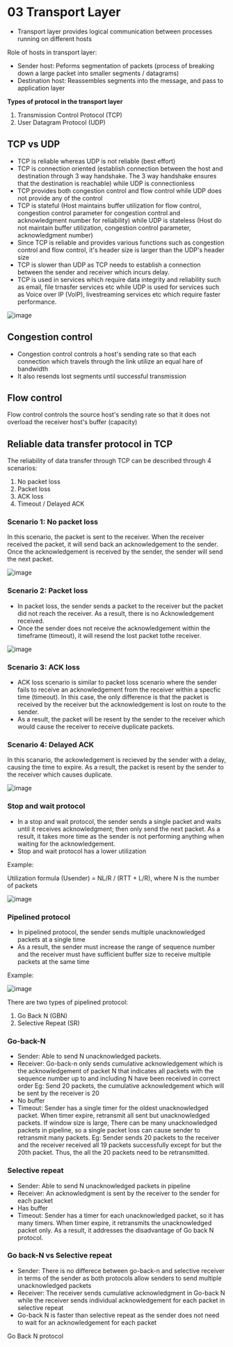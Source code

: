 # 03 Transport Layer
- Transport layer provides logical communication between processes running on different hosts

Role of hosts in transport layer:
- Sender host: Peforms segmentation of packets (process of breaking down a large packet into smaller segments / datagrams)
- Destination host: Reassembles segments into the message, and pass to application layer

**Types of protocol in the transport layer**
1. Transmission Control Protocol (TCP)
2. User Datagram Protocol (UDP)

## TCP vs UDP
- TCP is reliable whereas UDP is not reliable (best effort)
- TCP is connection oriented (establish connection between the host and destination through 3 way handshake. The 3 way handshake ensures that the destination is reachable) while UDP is connectionless
- TCP provides both congestion control and flow control while UDP does not provide any of the control
- TCP is stateful (Host maintains buffer utilization for flow control, congestion control parameter for congestion control and acknowledgment number for reliability) while UDP is stateless (Host do not maintain buffer utilization, congestion
control parameter, acknowledgment number)
- Since TCP is reliable and provides various functions such as congestion control and flow control, it's header size is larger than the UDP's header size
- TCP is slower than UDP as TCP needs to establish a connection between the sender and receiver which incurs delay.
- TCP is used in services which require data integrity and reliability such as email, file trnasfer services etc while UDP is used for services such as Voice over IP (VoIP), livestreaming services etc which require faster performance. 
  
![image](https://github.com/user-attachments/assets/75334195-59ec-4f70-89d5-fa17e156099b)

## Congestion control
- Congestion control controls a host's sending rate so that each connection which travels through the link utilize an equal hare of bandwidth
- It also resends lost segments until successful transmission

## Flow control
Flow control controls the source host's sending rate so that it does not overload the receiver host's buffer (capacity)

## Reliable data transfer protocol in TCP
The reliability of data transfer through TCP can be described through 4 scenarios:
1. No packet loss
2. Packet loss
3. ACK loss
4. Timeout / Delayed ACK

### Scenario 1: No packet loss
In this scenario, the packet is sent to the receiver. When the receiver received the packet, it will send back an acknowledgement to the sender. Once the acknowledgement is received by the sender, the sender will send the next packet.

![image](https://github.com/user-attachments/assets/f2e6116b-840d-4790-b195-153da9a027cf)


### Scenario 2: Packet loss
- In packet loss, the sender sends a packet to the receiver but the packet did not reach the receiver. As a result, there is no Acknowledgement received.
- Once the sender does not receive the acknowledgement within the timeframe (timeout), it will resend the lost packet tothe receiver.
  
![image](https://github.com/user-attachments/assets/f81d315d-ae87-4fa9-a94e-194490e15f08)

### Scenario 3: ACK loss
- ACK loss scenario is similar to packet loss scenario where the sender fails to receive an acknowledgement from the receiver within a specfic time (timeout). In this case, the only difference is that the packet is received by the receiver but the acknowledgement is lost on route to the sender.
- As a result, the packet will be resent by the sender to the receiver which would cause the receiver to receive duplicate packets.

### Scenario 4: Delayed ACK
In this scanario, the ackowledgement is recieved by the sender with a delay, causing the time to expire. As a result, the packet is resent by the sender to the receiver which causes duplicate.

![image](https://github.com/user-attachments/assets/9fa6a94c-60ce-45eb-85d0-721d2c4c78c1)

### Stop and wait protocol
- In a stop and wait protocol, the sender sends a single packet and waits until it receives acknowledgment; then only send the next packet. As a result, it takes more time as the sender is not performing anything when waiting for the acknowledgement.
- Stop and wait protocol has a lower utilization

Example: 

Utilization formula (Usender) = NL/R / (RTT + L/R), where N is the number of packets

![image](https://github.com/user-attachments/assets/d80bb932-cfde-47d4-804d-0b9597755dda)


### Pipelined protocol
- In pipelined protocol, the sender sends multiple unacknowledged packets at a single time
- As a result, the sender must increase the range of sequence number and the receiver must have sufficient buffer size to receive multiple packets at the same time

Example:

![image](https://github.com/user-attachments/assets/d7de0a21-4ec6-4bb3-9e0c-17dd143c3eed)

There are two types of pipelined protocol:
1. Go Back N (GBN)
2. Selective Repeat (SR)

### Go-back-N
- Sender: Able to send N unacknowledged packets. 
- Receiver: Go-back-n only sends cumulative acknowledgement which is the acknowledgement of packet N that indicates all packets with the sequence number up to and including N have been received in correct order Eg: Send 20 packets, the cumulative acknowledgement which will be sent by the receiver is 20
- No buffer
- Timeout: Sender has a single timer for the oldest unacknowledged packet. When timer expire, retransmit all sent but unacknowledged packets. If window size is large, There can be many unacknowledged packets in pipeline, so a single packet loss can cause sender to retransmit many packets. Eg: Sender sends 20 packets to the receiver and the receiver received all 19 packets successfully except for but the 20th packet. Thus, the all the 20 packets need to be retransmitted.

### Selective repeat
- Sender: Able to send N unacknowledged packets in pipeline
- Receiver: An acknowledgment is sent by the receiver to the sender for each packet
- Has buffer
- Timeout: Sender has a timer for each unacknowledged packet, so it has many timers. When timer expire, it retransmits the unacknowledged packet only. As a result, it addresses the disadvantage of Go back N protocol.

### Go back-N vs Selective repeat
- Sender: There is no differece between go-back-n and selective receiver in terms of the sender as both protocols allow senders to send multiple unacknowledged packets
- Receiver: The receiver sends cumulative acknowledgment in  Go-back N while the receiver sends individual acknowledgement for each packet in selective repeat
- Go-back N is faster than selective repeat as the sender does not need to wait for an acknowledgement for each packet



Go Back N protocol
